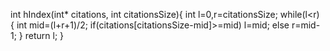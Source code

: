 int hIndex(int* citations, int citationsSize){
int l=0,r=citationsSize;
    while(l<r)
    {
        int mid=(l+r+1)/2;
        if(citations[citationsSize-mid]>=mid)
            l=mid;
        else r=mid-1;
    }
    return l;
}




